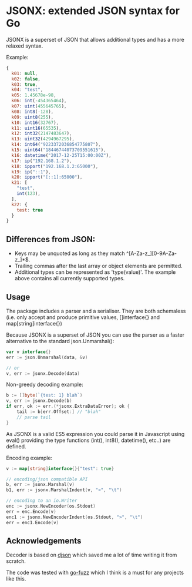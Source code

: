 JSONX: extended JSON syntax for Go
==================================

JSONX is a superset of JSON that allows additional types and has a more
relaxed syntax.

Example:

```js
{
  k01: null,
  k02: false,
  k03: true,
  k04: "test",
  k05: 1.45678e-98,
  k06: int(-454365464),
  k07: uint(455645765),
  k08: int8(-128),
  k09: uint8(255),
  k10: int16(32767),
  k11: uint16(65535),
  k12: int32(2147483647),
  k13: uint32(4294967295),
  k14: int64("9223372036854775807"),
  k15: uint64("18446744073709551615"),
  k16: datetime("2017-12-25T15:00:00Z"),
  k17: ip("192.168.1.2"),
  k18: ipport("192.168.1.2:65000"),
  k19: ip("::1"),
  k20: ipport("[::1]:65000"),
  k21: [
    "test",
    int(123),
  ],
  k22: {
    test: true
  }
}
```

Differences from JSON:
----------------------

- Keys may be unquoted as long as they match ^\[A-Za-z_\]\[0-9A-Za-z_\]*$.
- Trailing commas after the last array or object elements are permitted.
- Additional types can be represented as 'type(value)'. The example above
  contains all currently supported types.

Usage
-----

The package includes a parser and a serialiser. They are both schemaless
(i.e. only accept and produce primitive values, \[\]interface{} and
map\[string\]interface{})

Because JSONX is a superset of JSON you can use the parser as a faster
alternative to the standard json.Unmarshal():

```go
var v interface{}
err := json.Unmarshal(data, &v)

// or
v, err := jsonx.Decode(data)

```

Non-greedy decoding example:

```go
b := []byte(`{test: 1} blah`)
v, err := jsonx.Decode(b)
if err, ok := err.(*jsonx.ExtraDataError); ok {
    tail := b[err.Offset:] // "blah"
    // parse tail
}
```

As JSONX is a valid ES5 expression you could parse it in Javascript
using eval() providing the type functions (int(), int8(), datetime(), etc..)
are defined.

Encoding example:

```go
v := map[string]interface{}{"test": true}

// encoding/json compatible API
b, err := jsonx.Marshal(v)
b1, err := jsonx.MarshalIndent(v, ">", "\t")

// encoding to an io.Writer
enc := jsonx.NewEncoder(os.Stdout)
err = enc.Encode(v)
enc1 := jsonx.NewEncoderIndent(os.Stdout, ">", "\t")
err = enc1.Encode(v)
```

Acknowledgements
----------------

Decoder is based on [djson](https://github.com/a8m/djson) which saved me
a lot of time writing it from scratch.

The code was tested with [go-fuzz](https://github.com/dvyukov/go-fuzz) which
I think is a must for any projects like this.
